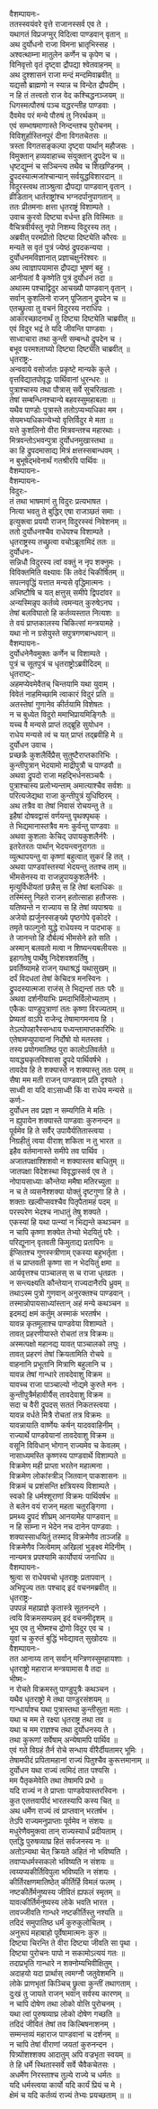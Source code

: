 वैशम्पायनः-  
ततस्स्वयंवरे वृत्ते राजानस्सर्व एव ते ।  
यथागतं विप्रजग्मुर् विदित्वा पाण्डवान् वृतान् ॥  
अथ दुर्योधनो राजा विमना भ्रातृभिस्सह ।  
अश्वत्थाम्ना मातुलेन कर्णेन च कृपेण च ।  
विनिवृत्तो वृतं दृष्ट्वा द्रौपद्या श्वेतवाहनम् ॥  
अथ दुश्शासनं राजा मन्दं मन्दमिवाब्रवीत् ॥  
यद्यसौ ब्राह्मणो न स्यान्न च विन्देत द्रौपदीम् ।  
न हि तं तत्त्वतो राज वेद कश्चिद्धनञ्जयम् ॥  
धिगस्मत्पौरुषं पञ्च यद्धरन्तीह पाण्डवाः ।  
दैवमेव परं मन्ये पौरुषं तु निरर्थकम् ॥  
एवं सम्भाषमाणास्ते निन्दन्तश्च पुरोचनम् ।  
विविशुर्हास्तिनपुरं दीना विगतचेतसः ॥  
त्रस्ता विगतसङ्कल्पा दृष्ट्वा पार्थान् महौजसः ।  
विमुक्तान् हव्यवाहाच्च संयुक्तान् द्रुपदेन च ॥  
धृष्टद्युम्नं च सञ्चिन्त्य तथैव च शिखण्डिनम् ।  
द्रुपदस्यात्मजांश्चान्यान् सर्वयुद्धविशारदान् ॥  
विदुरस्त्वथ ताञ्श्रुत्वा द्रौपद्या पाण्डवान् वृतान् ।  
व्रीडितान् धार्तराष्ट्रांश्च भग्नदर्पानुपागतान् ॥  
ततः प्रीतमनाः क्षत्ता धृतराष्ट्रं विशाम्पते ।  
उवाच कुरवो दिष्ट्या वर्धन्त इति विस्मितः ॥  
वैचित्रवीर्यस्तु नृपो निशम्य विदुरस्य तत् ।  
अब्रवीत् परमप्रीतो दिष्ट्या दिष्ट्येति कौरवः ॥  
मन्यते स वृतं पुत्रं ज्येष्ठं द्रुपदकन्यया ।  
दुर्योधनमविज्ञानात् प्रज्ञाचक्षुर्नरेश्वरः ॥  
अथ त्वाज्ञापयामास द्रौपद्या भूषणं बहु ।  
आनीयतां वै कृष्णेति पुत्रं दुर्योधनं तदा ॥  
अथास्म पश्चाद्विदुर आचख्यौ पाण्डवान् वृतान् ।  
सर्वान् कुशलिनो राजन् पूजितान् द्रुपदेन च ॥  
एतच्छ्रुत्वा तु वचनं विदुरस्य नराधिपः ।  
आकारच्छादनार्थं तु दिष्ट्या दिष्ट्येति चाब्रवीत् ॥  
एवं विदुर भद्रं ते यदि जीवन्ति पाण्डवाः ।  
साध्वाचारा तथा कुन्ती सम्बन्धो द्रुपदेन च ।  
बभूव परमश्लाघ्यो दिष्ट्या दिष्ट्येति चाब्रवीत् ॥  
धृतराष्ट्रः-  
अन्ववाये वसोर्जातः प्रकृष्टे मान्यके कुले ।  
वृत्तविद्यातपोवृद्धः पार्थिवानां धुरन्धरः ॥  
पुत्राश्चास्य तथा पौत्रास् सर्वे सुचरितव्रताः ।  
तेषां सम्बन्धिनश्चान्ये बहवस्सुमहाबलाः ॥  
यथैव पाण्डोः पुत्रास्ते ततोऽप्यभ्यधिका मम ।  
सेयमभ्यधिकान्येभ्यो वृत्तिर्विदुर मे मता ॥  
यत्ते कुशलिनो वीरा मित्रवन्तश्च महारथाः ।  
मित्रवन्तोऽभवन्पुत्रा दुर्योधनमुखास्तथा ॥  
का हि द्रुपदमासाद्य मित्रं क्षत्तस्सबान्धवम् ।  
न बुभूषेद्भवेनार्थं गतश्रीरपि पार्थिवः ॥  
वैशम्पायनः-  
वैशम्पायनः-  
विदुरः-  
तं तथा भाषमाणं तु विदुरः प्रत्यभाषत ।  
नित्या भवतु ते बुद्धिर् एषा राजञ्छतं समाः ।  
इत्युक्त्वा प्रययौ राजन् विदुरस्स्वं निवेशनम् ॥  
ततो दुर्योधनश्चैव राधेयश्च विशाम्पते ।  
धृतराष्ट्रस्य तच्छ्रुत्वा वचोऽब्रूतामिदं ततः ॥  
दुर्योधनः-  
सन्निधौ विदुरस्य त्वां वक्तुं न नृप शक्नुमः ।  
विविक्तमिति वक्ष्यावः किं तवेदं चिकीर्षितम् ॥  
सपत्नवृद्धिं यत्तात मन्यसे वृद्धिमात्मनः ।  
अभिष्टौषि च यत् क्षत्तुस् समीपे द्विपदांवर ॥  
अन्यस्मिन्नृप कर्तव्ये त्वमन्यत् कुरुषेऽनघ ।  
तेषां बलविघातो हि कर्तव्यस्तात नित्यशः ॥  
ते वयं प्राप्तकालस्य चिकित्सां मन्त्रयामहे ।  
यथा नो न ग्रसेयुस्ते सपुत्रगणबान्धवान् ॥   
वैशम्पायनः-  
दुर्योधनेनैवमुक्तः कर्णेन च विशाम्पते ।  
पुत्रं च सूतपुत्रं च धृतराष्ट्रोऽब्रवीदिदम् ॥   
धृतराष्ट्ः-  
अहमप्येवमेवैतच् चिन्तयामि यथा युवाम् ।  
विवेतं नाहमिच्छामि त्वाकारं विदुरं प्रति ॥  
अतस्तेषां गुणानेव कीर्तयामि विशेषतः ।  
न च बुध्येत विदुरो ममाभिप्रायमिङ्गितैः ॥  
यच्च वै मन्यसे प्राप्तं तद्ब्रूहि सुयोधन ।  
राधेय मन्यसे त्वं च यत् प्राप्तं तद्ब्रवीहि मे ॥  
दुर्योधन उवाच ।  
प्रच्छन्नैः कुशलैर्विप्रैस् सुतुष्टैराप्तकारिभिः ।  
कुन्तीपुत्रान् भेदयामो माद्रीपुत्रौ च पाण्डवौ ॥  
अथवा द्रुपदो राजा महद्भिर्धनसञ्चयैः ।  
पुत्राश्चास्य प्रलोभ्यन्ताम् अमात्याश्चैव सर्वशः ॥  
परित्यजेद्यथा राजा कुन्तीपुत्रं युधिष्ठिरम् ।  
अथ तत्रैव वा तेषां निवासं रोचयन्तु ते ॥  
इहैषां दोषवद्वासं वर्णयन्तु पृथक्पृथक् ।  
ते भिद्यमानास्तत्रैव मनः कुर्वन्तु पाण्डवाः ॥  
अथवा कुशलाः केचिद् उपायकुशलैर्नरैः ।  
इतरेतरतः पार्थान् भेदयन्त्वनुरागतः ॥  
व्युत्थापयन्तु वा कृष्णां बहुत्वात् सुकरं हि तत् ।  
अथवा पाण्डवांस्तस्यां भेदयन्तु ततश्च ताम् ॥  
भीमसेनस्य वा राजन्नुपायकुशलैर्नरैः ।  
मृत्युर्विधीयतां छन्नैस् स हि तेषां बलाधिकः ॥  
तस्मिंस्तु निहते राजन् हतोत्साहा हतौजसः ।  
यतिष्यन्ते न राज्याय स हि तेषां व्यपाश्रयः ॥  
अजेयो ह्यर्जुनस्सङ्ख्ये पृष्ठगोपे वृकोदरे ।  
तमृते फाल्गुनो युद्धे राधेयस्य न पादभाक् ॥  
ते जानन्तो हि दौर्बल्यं भीमसेने हते सति ।  
अस्मान् बलवतो मत्वा न शिष्यन्त्यबलीयसः ॥  
इहागतेषु पार्थेषु निदेशवशवर्तिषु ।  
प्रवर्तिष्यामहे राजन् यथाश्रद्धं यथासुखम् ॥  
दर्पं विदधतां तेषां केचिदत्र मनस्विनः ।  
द्रुपदस्यात्मजा राजंस् ते भिद्यन्तां ततः परैः ॥  
अथवा दर्शनीयाभिः प्रमदाभिर्विलोभ्यताम् ।  
एकैकः पाण्डुपुत्राणां ततः कृष्णा विरज्यताम् ॥  
प्रेष्यतां वाऽपि राजेन्द्र तेषामागमनाय हि ।  
तेऽल्पोपहारैस्सन्धाय पध्यन्तामाप्तकारिभिः ॥  
एतेषामप्युपायानां निर्दोषो यो मतस्तव ।  
तस्य प्रयोगमातिष्ठ पुरा कालोऽतिवर्तते ॥  
यावद्ध्यकृतविश्वासा द्रुपदे पार्थिवर्षभे ।  
तावदेव हि ते शक्यास्ते न शक्यास्तु ततः परम् ॥  
सैषा मम मती राजन् पाण्डवान् प्रति दृश्यते ।  
साध्वी वा यदि वाऽसाध्वी किं वा राधेय मन्यसे ॥  
कर्णः-  
दुर्योधन तव प्रज्ञा न सम्यगिति मे मतिः ।  
न ह्युपायेन शक्यास्ते पाण्डवाः कुरुनन्दन ॥  
पूर्वमेव हि ते सर्वैर् उपायैर्यतितास्त्वया ।  
निग्रहीतुं त्वया वीराश् शकिता न तु भारत ॥  
इहैव वर्तमानास्ते समीपे तव पार्थिव ।  
अजातपक्षाश्शिशवो न शक्यास्तव बाधितुम् ॥  
जातपक्षा विदेशस्था विवृद्धास्सर्व एव ते ।  
नोपायसाध्याः कौन्तेया ममैषा मतिरच्युता ॥  
न च ते व्यसनैश्शक्या योक्तुं दृष्टगुणा हि ते ।  
शक्ताः खल्वीप्सवश्चैव पितृपैतामहं पदम् ॥  
परस्परेण भेदश्च नाधातुं तेषु शक्यते ।  
एकस्यां हि यथा पत्न्यां न भिद्यन्ते कथञ्चन ॥  
न चापि कृष्णा शक्येत तेभ्यो भेदयितुं परैः ।  
परिद्यूनान् वृतवती किमुताद्य प्रतापिनः ॥  
ईप्सितश्च गुणस्स्त्रीणाम् एकस्या बहुभर्तृता ।  
तं च प्राप्तवती कृष्णा सा न भेदयितुं क्षमा ॥  
आर्यवृत्तश्च पाञ्चालस् स च राजा धृतव्रतः ।  
न सन्त्यक्ष्यति कौन्तेयान् राज्यदानैरपि ध्रुवम् ॥  
तथाऽस्म पुत्रो गुणवान् अनुरक्तश्च पाण्डवान् ।  
तस्मान्नोपायसाध्यांस्तान् अहं मन्ये कथञ्चन ॥  
इदमद्यं क्षमं कर्तुम् अस्माकं भरतर्षभ ।  
यावन्न कृतमूलाश्च पाण्डवेया विशाम्पते ।  
तावत् प्रहरणीयास्ते रोचतां तत्र विक्रमः॥  
अस्मत्पक्षो महानद्य यावत् पाञ्चालको लघुः ।  
तावत् प्रहरणं तेषां क्रियतामिति रोचये ॥  
वाहनानि प्रभूतानि मित्राणि बहुलानि च ।  
यावन्न तेषां गान्धारे तावदेवाशु विक्रम ॥  
यावच्च राजा पाञ्चाल्यो नोद्यमे कुरुते मनः ।  
कुन्तीपुत्रैर्महावीर्यैस् तावदेवाशु विक्रम ॥  
सदा च वैरी द्रुपदस् सततं निकतस्त्वया ।  
यावन्न वर्धते मित्रै रोचतां तत्र विक्रमः ॥  
यावन्नायाति वार्ष्णेयः कर्षन् यादववाहिनीम् ।  
राज्यार्थे पाण्डवेयानां तावदेवाशु विक्रम ॥  
वसूनि विविधान् भोगान् राज्यमेव च केवलम् ।  
नासाध्यमस्ति कृष्णस्य पाण्डवार्थे विशाम्पते ॥  
विक्रमेण मही प्राप्ता भरतेन महात्मना ।  
विक्रमेण लोकांस्त्रीञ् जितवान् पाकशासनः ॥  
विक्रमं च प्रशंसन्ति क्षत्रियस्य विशाम्पते ।  
स्वको हि धर्मश्शूराणां विक्रमः पार्थिवर्षभ ॥  
ते बलेन वयं राजन् महता चतुरङ्गिणा ।  
प्रमथ्य द्रुपदं शीघ्रम् आनयामेह पाण्डवान् ॥  
न हि साम्ना न भेदेन नच दानेन पाण्डवाः ।  
शक्यास्साधयितुं तस्माद् विक्रमेणैव ताञ्जहि ॥  
विक्रमेणैव जित्वेमाम् अखिलां भुङ्क्ष्व मेदिनीम् ।  
नान्यमत्र प्रपश्यामि कार्योपायं जनाधिप ॥  
वैशम्पायनः-  
श्रुत्वा स राधेयवचो धृतराष्ट्रः प्रतापवान् ।  
अभिपूज्य ततः पश्चाद् इदं वचनमब्रवीत् ॥  
धृतराष्ट्रः-  
उपपन्नं महाप्राज्ञे कृतास्त्रे सूतनन्दने ।  
त्वयि विक्रमसम्पन्नम् इदं वचनमीदृशम् ॥  
भूय एव तु भीष्मश्च द्रोणो विदुर एव च ।  
युवां च कुरुतं बुद्धिं भवेद्यावत् सुखोदयः ॥  
वैशम्पायनः-  
तत आनाय्य तान् सर्वान् मन्त्रिणस्सुमहायशाः ।  
धृतराष्ट्रो महाराज मन्त्रयामास वै तदा ॥   
भीष्मः-  
न रोचते विक्रमस्तु पाण्डुपुत्रैः कथञ्चन ।  
यथैव धृतराष्ट्रो मे तथा पाण्डुरसंशयम् ॥  
गान्धार्याश्च यथा पुत्रास्तथा कुन्तीसुता मताः ।  
यथा च मम ते रक्ष्या धृतराष्ट्र तथा तव ॥  
यथा च मम राज्ञश्च तथा दुर्योधनस्य ते ।  
तथा कुरूणां सर्वेषाम् अन्येषामपि पार्थिव ॥  
एवं गते विग्रहं तैर्न रोचे सन्धाय वीरैर्दीयतामर् भूमिः ।  
तेषामपीदं प्रपितामहानां राज्यं पितुश्चैव कुरूत्तमानाम् ॥  
दुर्योधन यथा राज्यं त्वमिदं तात पश्यसि ।  
मम पैतृकमेवेति तथा तेषामपि प्रभो ॥  
यदि राज्यं न ते प्राप्ताः पाण्डवेयास्तरस्विनः ।  
कुत एतत्तवापीदं भारतस्यापि कस्य चित् ॥  
अथ धर्मेण राज्यं त्वं प्राप्तवान् भरतर्षभ ।  
तेऽपि राज्यमनुप्राप्ताः पूर्वमेव न संशयः ॥  
मधुरेणैवमुक्त्वा तान् राज्यस्यार्धं प्रदीयताम् ।  
एतद्धि पुरुषव्याघ्र हितं सर्वजनस्य नः ॥  
अतोऽन्यथा चेत् क्रियते अहितं नो भविष्यति ।  
तवाप्यधर्मस्सकलो भविष्यति न संशयः ॥  
त्वय्यप्यकीर्तिविपुला भविष्यति न संशयः ।  
कीर्तिरक्षणमातिष्ठेत् कीर्तिर्हि विमलं फलम् ।  
नष्टकीर्तेर्मनुष्यस्य जीवितं ह्यफलं स्मृतम् ॥  
यावत्कीर्तिर्मनुष्यस्य लोके भवति भारत ।  
तावज्जीवति गान्धरे नष्टकीर्तिस्तु नश्यति ॥  
तदिदं समुपातिष्ठ धर्मं कुरुकुलोचितम् ।  
अनुरूपं महाबाहो पूर्वेषामात्मनः कुरु ॥  
दिष्ट्या चिरन्ति ते वीरा दिष्ट्या जीवति सा पृथा ।  
दिष्ट्या पुरोचनः पापो न सकामोऽत्ययं गतः ॥  
तदाप्रभृति गान्धारे न शक्नोम्यभिवीक्षितुम्  ।  
अदाहयो यदा प्रार्थास् त्वमग्नौ जतुवेशमनि ॥  
लोके प्राणभृतां किञ्चिच् छ्रुत्वा कुन्तीं तथागताम् ।  
दुःखं तु जायते राजन् भवान् सर्वस्य कारणम् ॥  
न चापि दोषेण तथा लोको वोत्ति पुरोचनम् ।  
यथा त्वां पुरुषव्याघ्र लोको दोषेण गच्छति ॥  
तदिदं जीवितं तेषां तव किल्बिषनाशनम् ।  
सम्मन्तव्यं महाराज पाण्डवानां च दर्शनम् ॥  
न चापि तेषां वीराणां जयतां कुरुनन्दन ।  
पित्र्योंशश्शक्य आदातुम् अपि वज्रभृता स्वयम् ॥  
ते हि धर्मे स्थितास्सर्वे सर्वे चैवैकचेतसः ।  
अधर्मेण निरस्ताश्च तुल्ये राज्ये च धर्मतः ॥  
यदि धर्मस्त्वया कार्यो यदि कार्यं प्रियं च मे ।  
क्षेमं च यदि कर्तव्यं राज्यं तेभ्यः प्रयच्छताम् ॥ ॥  
